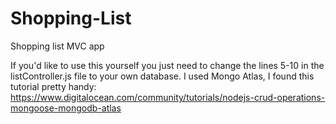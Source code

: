 # Shopping-List
Shopping list MVC app

If you'd like to use this yourself you just need to change the lines 5-10 in the listController.js file to your own database.
I used Mongo Atlas, I found this tutorial pretty handy: https://www.digitalocean.com/community/tutorials/nodejs-crud-operations-mongoose-mongodb-atlas
